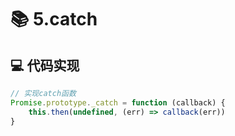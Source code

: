 # 📚 5.catch

## 💻 代码实现
```typescript
// 实现catch函数
Promise.prototype._catch = function (callback) {
    this.then(undefined, (err) => callback(err))
}

```
